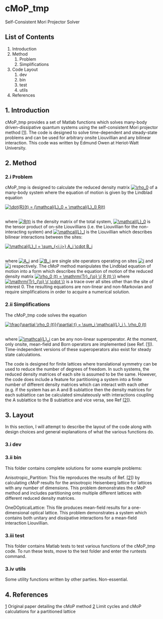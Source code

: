 # cMoP_tmp
Self-Consistent Mori Projector Solver

## List of Contents

1. Introduction
2. Method
   1. Problem
   2. Simplifications
3. Code Layout
   1. dev
   2. bin
   3. test
   4. utils
4. References

## 1. Introduction

cMoP_tmp provides a set of Matlab functions which solves many-body driven-dissipative quantum systems 
using the self-consistent Mori projector method [[1]](https://journals.aps.org/prb/abstract/10.1103/PhysRevB.89.245108).  The 
code is designed to solve time-dependent and steady-state problems and can be used for arbitrary
onsite Liouvillian and any bilinear interaction.  This code was written by Edmund Owen at Heriot-Watt University.

## 2. Method

### 2.i Problem

cMoP_tmp is designed to calculate the reduced density matrix
<a href="https://www.codecogs.com/eqnedit.php?latex=\rho_0" target="_blank">
<img src="https://latex.codecogs.com/gif.latex?\rho_0" title="\rho_0" /></a>
of a many-body system where the equation of motion is given by the Lindblad equation

<a href="https://www.codecogs.com/eqnedit.php?latex=\dot{R}(t)&space;=&space;(\mathcal{L}_0&space;&plus;&space;\mathcal{L}_I)&space;R(t)" target="_blank">
<img src="https://latex.codecogs.com/gif.latex?\dot{R}(t)&space;=&space;(\mathcal{L}_0&space;&plus;&space;\mathcal{L}_I)&space;R(t)" title="\dot{R}(t) = (\mathcal{L}_0 + \mathcal{L}_I) R(t)" /></a>
<br /> <br />
 
where 
<a href="https://www.codecogs.com/eqnedit.php?latex=R(t)" target="_blank">
<img src="https://latex.codecogs.com/gif.latex?R(t)" title="R(t)" /></a>
is the density matrix of the total system, 
<a href="https://www.codecogs.com/eqnedit.php?latex=\mathcal{L}_0" target="_blank">
<img src="https://latex.codecogs.com/gif.latex?\mathcal{L}_0" title="\mathcal{L}_0" /></a>
is the tensor product of on-site Liouvillians (i.e. the Liouvillian for the non-interacting system) and
<a href="https://www.codecogs.com/eqnedit.php?latex=\mathcal{L}_I" target="_blank">
<img src="https://latex.codecogs.com/gif.latex?\mathcal{L}_I" title="\mathcal{L}_I" /></a>
is the Liouvillian which describes bilinear interactions between the sites:

<a href="https://www.codecogs.com/eqnedit.php?latex=\mathcal{L}_I&space;=&space;\sum_{<i,j>}&space;A_i&space;\cdot&space;B_j" target="_blank">
<img src="https://latex.codecogs.com/gif.latex?\mathcal{L}_I&space;=&space;\sum_{<i,j>}&space;A_i&space;\cdot&space;B_j" title="\mathcal{L}_I = \sum_{<i,j>} A_i \cdot B_j" /></a>
<br /><br />

where
<a href="https://www.codecogs.com/eqnedit.php?latex=A_i" target="_blank">
<img src="https://latex.codecogs.com/gif.latex?A_i" title="A_i" /></a>
and
<a href="https://www.codecogs.com/eqnedit.php?latex=B_j" target="_blank">
<img src="https://latex.codecogs.com/gif.latex?B_j" title="B_j" /></a>
are single site operators operating on sites 
<a href="https://www.codecogs.com/eqnedit.php?latex=i" target="_blank">
<img src="https://latex.codecogs.com/gif.latex?i" title="i" /></a>
and
<a href="https://www.codecogs.com/eqnedit.php?latex=j" target="_blank">
<img src="https://latex.codecogs.com/gif.latex?j" title="j" /></a>
respectively.  The cMoP method manipulates the Lindblad equation of motion into a form which describes
the equation of motion of the reduced density matrix
<a href="https://www.codecogs.com/eqnedit.php?latex=\rho_0&space;(t)&space;=&space;\mathrm{Tr}_{\o}&space;\{&space;R&space;(t)&space;\}" target="_blank">
<img src="https://latex.codecogs.com/gif.latex?\rho_0&space;(t)&space;=&space;\mathrm{Tr}_{\o}&space;\{&space;R&space;(t)&space;\}" title="\rho_0 (t) = \mathrm{Tr}_{\o} \{ R (t) \}" /></a>
where 
<a href="https://www.codecogs.com/eqnedit.php?latex=\mathrm{Tr}_{\o}&space;\{&space;\cdot&space;\}" target="_blank">
<img src="https://latex.codecogs.com/gif.latex?\mathrm{Tr}_{\o}&space;\{&space;\cdot&space;\}" title="\mathrm{Tr}_{\o} \{ \cdot \}" /></a>
is a trace over all sites other than the site of interest 0.  The resulting equations are non-linear
and non-Markovian and require simplifications in order to acquire a numerical solution.

### 2.ii Simplifications

The cMoP_tmp code solves the equation

<a href="https://www.codecogs.com/eqnedit.php?latex=\frac{\partial&space;\rho_0&space;(t)}{\partial&space;t}&space;=&space;\sum_i&space;\mathcal{L}_i&space;\,&space;\rho_0&space;(t)" target="_blank">
<img src="https://latex.codecogs.com/gif.latex?\frac{\partial&space;\rho_0&space;(t)}{\partial&space;t}&space;=&space;\sum_i&space;\mathcal{L}_i&space;\,&space;\rho_0&space;(t)" title="\frac{\partial \rho_0 (t)}{\partial t} = \sum_i \mathcal{L}_i \, \rho_0 (t)" /></a>
<br /><br />

where 
<a href="https://www.codecogs.com/eqnedit.php?latex=\mathcal{L}_i" target="_blank">
<img src="https://latex.codecogs.com/gif.latex?\mathcal{L}_i" title="\mathcal{L}_i" /></a>
can be any non-linear superoperator.  At the moment, only onsite, mean-field and Born
operators are implemented (see Ref. [[1]](https://journals.aps.org/prb/abstract/10.1103/PhysRevB.89.245108)).  Time-independent 
versions of these superoperators also exist for steady state calculations.

The code is designed for finite lattices where translational symmetry can be used to reduce the number of 
degrees of freedom.  In such systems, the reduced density matrices of each site is assumed to be the
same.  However, the code does include a feature for partitioning a system into a finite number of different
density matrices which can interact with each other (e.g. if the system has an A and B sublattice then
the density matrices for each sublattice can be calculated simulateously with interactions coupling the
A sublattice to the B sublattice and vice versa, see Ref [[2]](http://iopscience.iop.org/article/10.1088/1367-2630/aab7d3/meta)).

## 3. Layout

In this section, I will attempt to describe the layout of the code along with design choices and
general explanations of what the various functions do.

### 3.i dev

### 3.ii bin

This folder contains complete solutions for some example problems:

Anisotropic_Partition: This file reproduces the results of Ref. [[2]](http://iopscience.iop.org/article/10.1088/1367-2630/aab7d3/meta)) 
by calculating cMoP results for the anisotropic Heisenberg lattice for lattices with any number of
dimensions.  This problem demonstrates the cMoP method and includes partitioning onto multiple different
lattices with different reduced density matrices.

OneDOpticalLattice: This file produces mean-field results for a one-dimensional optical lattice.
This problem demonstrates a system which contains both unitary and dissipative interactions for
a mean-field interaction Liouvillian.

### 3.iii test

This folder contains Matlab tests to test various functions of the cMoP_tmp code.  To run these tests,
move to the test folder and enter the runtests command.

### 3.iv utils

Some utility functions written by other parties.  Non-essential.

## 4. References

[1](https://journals.aps.org/prb/abstract/10.1103/PhysRevB.89.245108) Original paper detailing the cMoP method
[2](http://iopscience.iop.org/article/10.1088/1367-2630/aab7d3/meta) Limit cycles and cMoP calculations for a partitioned lattice
